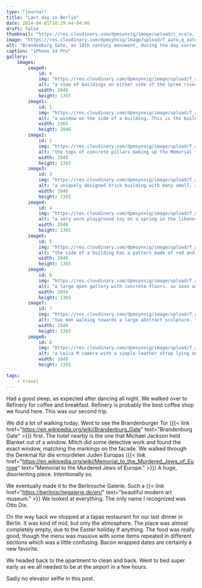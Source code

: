 ```yaml
---
type: "journal"
title: "Last day in Berlin"
date: 2024-04-01T10:29:44-04:00
draft: false
thumbnail: "https://res.cloudinary.com/dpmsynxig/image/upload/c_scale,f_auto,q_auto:good,w_740/v1714833063/2024%20Posts/2024-04-01_last-day-in-berlin/untitled-1-4.jpg"
image: "https://res.cloudinary.com/dpmsynxig/image/upload/f_auto,q_auto:good/v1714833063/2024%20Posts/2024-04-01_last-day-in-berlin/untitled-1-4.jpg"
alt: "Brandenburg Gate, an 18th century monument, during the day surrounded by a large crowd of tourists"
caption: "iPhone 14 Pro"
gallery:
    images:
        image0:
            id: 0
            img: "https://res.cloudinary.com/dpmsynxig/image/upload/f_auto,q_auto:good/v1714833064/2024%20Posts/2024-04-01_last-day-in-berlin/2024-04-01_m10p-2.jpg"
            alt: "a view of buildings on either side of the Spree river. A train is crossing the bridge in the distance"
            width: 2048
            height: 1365
        image1:
            id: 1
            img: "https://res.cloudinary.com/dpmsynxig/image/upload/f_auto,q_auto:good/v1714833064/2024%20Posts/2024-04-01_last-day-in-berlin/untitled-2.jpg"
            alt: "a window on the side of a building. This is the building Michael Jackson held his baby out of"
            width: 1365
            height: 2048
        image2:
            id: 2
            img: "https://res.cloudinary.com/dpmsynxig/image/upload/f_auto,q_auto:good/v1714833062/2024%20Posts/2024-04-01_last-day-in-berlin/2024-04-01_m10p-39.jpg"
            alt: "the tops of concrete pillars making up the Memorial to the Murdered Jews of Europe with buildings in the background"
            width: 2048
            height: 1365
        image3:
            id: 3
            img: "https://res.cloudinary.com/dpmsynxig/image/upload/f_auto,q_auto:good/v1714833068/2024%20Posts/2024-04-01_last-day-in-berlin/2024-04-01_m10p-61.jpg"
            alt: "a uniquely designed brick building with many small, angled windows going upwards on either side of the metal and glass door"
            width: 2048
            height: 1365
        image4:
            id: 4
            img: "https://res.cloudinary.com/dpmsynxig/image/upload/f_auto,q_auto:good/v1714833065/2024%20Posts/2024-04-01_last-day-in-berlin/2024-04-01_m10p-63.jpg"
            alt: "a very worn playground toy on a spring in the likeness of a bicycle. there's a small bit of graffiti on it"
            width: 2048
            height: 1365
        image5:
            id: 5
            img: "https://res.cloudinary.com/dpmsynxig/image/upload/f_auto,q_auto:good/v1714833066/2024%20Posts/2024-04-01_last-day-in-berlin/2024-04-01_m10p-72.jpg"
            alt: "the side of a building has a pattern made of red and white square tiles. there are many small square windows of apartments inside"
            width: 2048
            height: 1365
        image6:
            id: 6
            img: "https://res.cloudinary.com/dpmsynxig/image/upload/f_auto,q_auto:good/v1714833062/2024%20Posts/2024-04-01_last-day-in-berlin/untitled-4.jpg"
            alt: "a large open gallery with concrete floors. as soon as you walk in you notice the dead animals lying on the ground. the one nearest is a fox. they are taxidermied."
            width: 2048
            height: 1365
        image7:
            id: 7
            img: "https://res.cloudinary.com/dpmsynxig/image/upload/f_auto,q_auto:good/v1714833067/2024%20Posts/2024-04-01_last-day-in-berlin/2024-04-01_m10p-74.jpg"
            alt: "two men walking towards a large abstract sculpture. the ground is made up of letters in individual tiles."
            width: 2048
            height: 1365
        image8:
            id: 8
            img: "https://res.cloudinary.com/dpmsynxig/image/upload/f_auto,q_auto:good/v1714833061/2024%20Posts/2024-04-01_last-day-in-berlin/2024-04-01_griii-x-3.jpg"
            alt: "a Leica M camera with a simple leather strap lying on a bed"
            width: 2048
            height: 1365

tags:
    - travel
---
```


Had a good sleep, as expected after dancing all night. We walked over to Refinery for coffee and breakfast. Refinery is probably the best coffee shop we found here. This was our second trip.

We did a lot of walking today. Went to see the <span lang="de">Brandenburger Tor</span> ({{< link href="https://en.wikipedia.org/wiki/Brandenburg_Gate" text="Brandenburg Gate" >}}) first. The hotel nearby is the one that Michael Jackson held Blanket out of a window. Mitch did some detective work and found the exact window, matching the markings on the facade. We walked through the <span lang="de">Denkmal für die ermordeten Juden Europas</span> ({{< link href="https://en.wikipedia.org/wiki/Memorial_to_the_Murdered_Jews_of_Europe" text="Memorial to the Murdered Jews of Europe." >}}) A huge, disorienting piece. Intentionally so.

We eventually made it to the <span lang="de">Berlinische Galerie</span>. Such a {{< link href="https://berlinischegalerie.de/en/" text="beautiful modern art museum." >}} We looked at everything. The only name I recognized was Otto Dix.

On the way back we stopped at a tapas restaurant for our last dinner in Berlin. It was kind of mid, but only the atmosphere. The place was almost completely empty, due to the Easter holiday if anything. The food was really good, though the menu was massive with some items repeated in different sections which was a little confusing. Bacon wrapped dates are certainly a new favorite.

We headed back to the apartment to clean and back. Went to bed super early as we all needed to be at the airport in a few hours.

Sadly no elevator selfie in this post.
